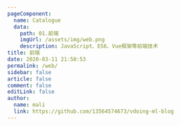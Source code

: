 ```yaml
---
pageComponent:
  name: Catalogue
  data:
    path: 01.前端
    imgUrl: /assets/img/web.png
    description: JavaScript、ES6、Vue框架等前端技术
title: 前端
date: 2020-03-11 21:50:53
permalink: /web/
sidebar: false
article: false
comment: false
editLink: false
author:
  name: mali
  link: https://github.com/13564574673/vdoing-ml-blog
---
```

